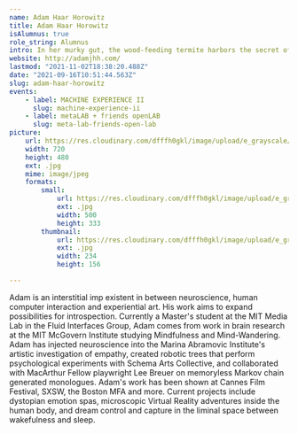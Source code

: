 ```yaml
---
name: Adam Haar Horowitz
title: Adam Haar Horowitz
isAlumnus: true
role_string: Alumnus
intro: In her murky gut, the wood-feeding termite harbors the secret of life. What is it? A community becomes an individual. The arithmetic of the living. One plus one is one -Professor Lynn Margulis
website: http://adamjhh.com/
lastmod: "2021-11-02T18:38:20.488Z"
date: "2021-09-16T10:51:44.563Z"
slug: adam-haar-horowitz
events:
    - label: MACHINE EXPERIENCE II
      slug: machine-experience-ii
    - label: metaLAB + friends openLAB
      slug: meta-lab-friends-open-lab
picture:
    url: https://res.cloudinary.com/dfffh0gkl/image/upload/e_grayscale/v1629122111/adam_98e3f556e4.jpg
    width: 720
    height: 480
    ext: .jpg
    mime: image/jpeg
    formats:
        small:
            url: https://res.cloudinary.com/dfffh0gkl/image/upload/e_grayscale/v1629122112/small_adam_98e3f556e4.jpg
            ext: .jpg
            width: 500
            height: 333
        thumbnail:
            url: https://res.cloudinary.com/dfffh0gkl/image/upload/e_grayscale/v1629122112/thumbnail_adam_98e3f556e4.jpg
            ext: .jpg
            width: 234
            height: 156

---
```

Adam is an interstitial imp existent in between neuroscience, human computer interaction and experiential art. His work aims to expand possibilities for introspection. Currently a Master's student at the MIT Media Lab in the Fluid Interfaces Group, Adam comes from work in brain research at the MIT McGovern Institute studying Mindfulness and Mind-Wandering. Adam has injected neuroscience into the Marina Abramovic Institute's artistic investigation of empathy, created robotic trees that perform psychological experiments with Schema Arts Collective, and collaborated with MacArthur Fellow playwright Lee Breuer on memoryless Markov chain generated monologues. Adam's work has been shown at Cannes Film Festival, SXSW, the Boston MFA and more. Current projects include dystopian emotion spas, microscopic Virtual Reality adventures inside the human body, and dream control and capture in the liminal space between wakefulness and sleep.